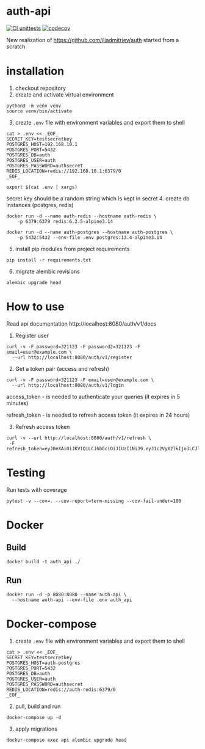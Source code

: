 # auth-api

[![CI unittests](https://github.com/iliadmitriev/auth-api/actions/workflows/ci-unittests.yml/badge.svg)](https://github.com/iliadmitriev/auth-api/actions/workflows/ci-unittests.yml)
[![codecov](https://codecov.io/gh/iliadmitriev/auth-api/branch/master/graph/badge.svg?token=RF1H05TVCH)](https://codecov.io/gh/iliadmitriev/auth-api)

New realization of https://github.com/iliadmitriev/auth
started from a scratch

# installation

1. checkout repository
2. create and activate virtual environment
```shell
python3 -m venv venv
source venv/bin/activate
```
3. create `.env` file with environment variables and export them to shell
```shell
cat > .env << _EOF_
SECRET_KEY=testsecretkey
POSTGRES_HOST=192.168.10.1
POSTGRES_PORT=5432
POSTGRES_DB=auth
POSTGRES_USER=auth
POSTGRES_PASSWORD=authsecret
REDIS_LOCATION=redis://192.168.10.1:6379/0
_EOF_

export $(cat .env | xargs)

```
secret key should be a random string which is kept in secret
4. create db instances (postgres, redis)
```shell
docker run -d --name auth-redis --hostname auth-redis \
    -p 6379:6379 redis:6.2.5-alpine3.14

docker run -d --name auth-postgres --hostname auth-postgres \
    -p 5432:5432 --env-file .env postgres:13.4-alpine3.14
```
5. install pip modules from project requirements
```shell
pip install -r requirements.txt
```
6. migrate alembic revisions
```shell
alembic upgrade head
```


# How to use

Read api documentation http://localhost:8080/auth/v1/docs
1. Register user 
```shell
curl -v -F password=321123 -F password2=321123 -F email=user@example.com \
  --url http://localhost:8080/auth/v1/register
```
2. Get a token pair (access and refresh)
```shell
curl -v -F password=321123 -F email=user@example.com \
  --url http://localhost:8080/auth/v1/login
```

access_token - is needed to authenticate your queries (it expires in 5 minutes)

refresh_token - is needed to refresh access token (it expires in 24 hours)

3. Refresh access token 
```shell
curl -v --url http://localhost:8080/auth/v1/refresh \
 -F refresh_token=eyJ0eXAiOiJKV1QiLCJhbGciOiJIUzI1NiJ9.eyJ1c2VyX2lkIjo3LCJlbWFpbCI6InVzZXJAZXhhbXBsZS5jb20iLCJqdGkiOiIwMWVjNjRhOWZlZjc0ZWIwOWViMGI1YmY1NGViOWVjMSIsInRva2VuX3R5cGUiOiJyZWZyZXNoX3Rva2VuIiwiZXhwIjoxNjE1MzA0MDQ2fQ.QyRVKKkxRNcql84ri6HPcL78D348LOPKH_BmKGUdpFo
 ```

# Testing

Run tests with coverage
```shell
pytest -v --cov=. --cov-report=term-missing --cov-fail-under=100
```

# Docker

## Build 

```shell
docker build -t auth_api ./
```

## Run 

```shell
docker run -d -p 8080:8080 --name auth-api \
  --hostname auth-api --env-file .env auth_api
```

# Docker-compose

1. create `.env` file with environment variables and export them to shell
```shell
cat > .env << _EOF_
SECRET_KEY=testsecretkey
POSTGRES_HOST=auth-postgres
POSTGRES_PORT=5432
POSTGRES_DB=auth
POSTGRES_USER=auth
POSTGRES_PASSWORD=authsecret
REDIS_LOCATION=redis://auth-redis:6379/0
_EOF_
```

2. pull, build and run
```shell
docker-compose up -d
```

3. apply migrations
```shell
docker-compose exec api alembic upgrade head
```